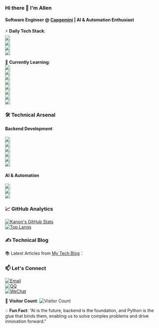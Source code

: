 ### Hi there 👋 I'm Allen

#### Software Engineer @ [Capgemini](https://www.capgemini.com/) | AI & Automation Enthusiast
⚡ **Daily Tech Stack**:  
![](https://img.shields.io/badge/-VBA-217346?style=flat&logo=Microsoft-Excel&logoColor=white)  
![](https://img.shields.io/badge/-UiPath-009CE0?style=flat&logo=UiPath&logoColor=white)  
![](https://img.shields.io/badge/-Python-3776AB?style=flat&logo=Python&logoColor=white)  
![](https://img.shields.io/badge/-Selenium-43B02A?style=flat&logo=Selenium&logoColor=white)

🌱 **Currently Learning**:  
![](https://img.shields.io/badge/-PyTorch-EE4C2C?style=flat&logo=PyTorch&logoColor=white)  
![](https://img.shields.io/badge/-TensorFlow-FF6F00?style=flat&logo=TensorFlow&logoColor=white)  
![](https://img.shields.io/badge/-Vue.js-4FC08D?style=flat&logo=Vue.js&logoColor=white)  
![](https://img.shields.io/badge/-MongoDB-47A248?style=flat&logo=MongoDB&logoColor=white)  
![](https://img.shields.io/badge/-OpenCV-5C3EE8?style=flat&logo=OpenCV&logoColor=white)  
![](https://img.shields.io/badge/-Machine%20Learning-FF6F00?style=flat&logo=TensorFlow&logoColor=white)  
![](https://img.shields.io/badge/-Web%20Scraping-2CA5E0?style=flat&logo=WebStorm&logoColor=white)  
![](https://img.shields.io/badge/-Power%20Automate-0054A6?style=flat&logo=Microsoft-Power-Automate&logoColor=white)

### 🛠️ Technical Arsenal

#### Backend Development  
![](https://img.shields.io/badge/Java-ED8B00?style=for-the-badge&logo=openjdk&logoColor=white)  
![](https://img.shields.io/badge/Spring%20Boot-6DB33F?style=for-the-badge&logo=spring&logoColor=white)  
![](https://img.shields.io/badge/NestJS-E0234E?style=for-the-badge&logo=NestJS&logoColor=white)  
![](https://img.shields.io/badge/MySQL-4479A1?style=for-the-badge&logo=mysql&logoColor=white)  
![](https://img.shields.io/badge/Redis-DC382D?style=for-the-badge&logo=Redis&logoColor=white)  
![](https://img.shields.io/badge/RabbitMQ-FF6600?style=for-the-badge&logo=RabbitMQ&logoColor=white)

#### AI & Automation  
![](https://img.shields.io/badge/Python-3776AB?style=for-the-badge&logo=python&logoColor=white)  
![](https://img.shields.io/badge/UiPath-009CE0?style=for-the-badge&logo=UiPath&logoColor=white)  
![](https://img.shields.io/badge/Selenium-43B02A?style=for-the-badge&logo=Selenium&logoColor=white)

### 📈 GitHub Analytics  
[![Kanon's GitHub Stats](https://github-readme-stats.vercel.app/api?username=kkkano&show_icons=true&theme=default&hide_title=true)](https://github.com/kkkano)  
[![Top Langs](https://github-readme-stats.vercel.app/api/top-langs/?username=kkkano&layout=compact&theme=default)](https://github.com/kkkano)

### ✍️ Technical Blog  
📚 Latest Articles from [My Tech Blog](https://allenblog.vercel.app)：

### 📫 Let's Connect  
[![Email](https://img.shields.io/badge/📧%20Contact%20Me-657394554@qq.com-important?style=flat&logo=gmail&logoColor=white)](mailto:657394554@qq.com)  
[![QQ](https://img.shields.io/badge/QQ-657394554-blue?style=flat&logo=qq&logoColor=white)](https://wpa.qq.com/msgrd?v=1&uin=657394554&site=qq&menu=yes)  
[![WeChat](https://img.shields.io/badge/WeChat-wx657394554-green?style=flat&logo=wechat&logoColor=white)](https://api.qrserver.com/v1/create-qr-code/?size=150x150&data=wx657394554)

👀 **Visitor Count**: ![Visitor Count](https://profile-counter.glitch.me/kkkano/count.svg)

💡 **Fun Fact**: “AI is the future, backend is the foundation, and Python is the glue that binds them, enabling us to solve complex problems and drive innovation forward.”
